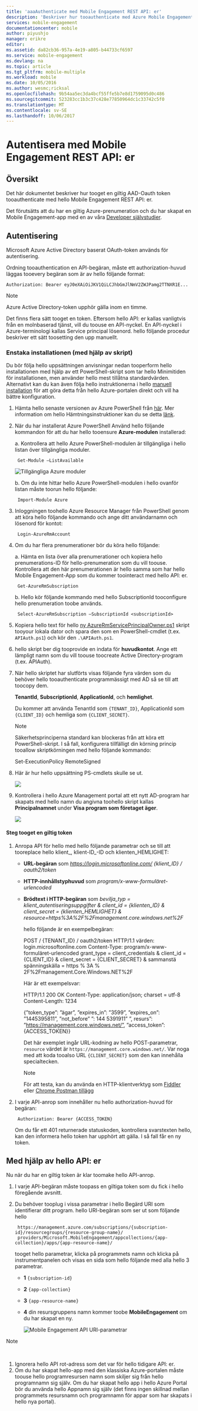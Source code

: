 ```yaml
---
title: 'aaaAuthenticate med Mobile Engagement REST API: er'
description: 'Beskriver hur tooauthenticate med Azure Mobile Engagement REST API: er'
services: mobile-engagement
documentationcenter: mobile
author: piyushjo
manager: erikre
editor: 
ms.assetid: da82cb36-957a-4e19-a805-b44733cf6597
ms.service: mobile-engagement
ms.devlang: na
ms.topic: article
ms.tgt_pltfrm: mobile-multiple
ms.workload: mobile
ms.date: 10/05/2016
ms.author: wesmc;ricksal
ms.openlocfilehash: 9b54aa5ec3da4bcf55ffe5b7e8d1759095d0c486
ms.sourcegitcommit: 523283cc1b3c37c428e77850964dc1c33742c5f0
ms.translationtype: MT
ms.contentlocale: sv-SE
ms.lasthandoff: 10/06/2017
---
```

# <a name="authenticate-with-mobile-engagement-rest-apis"></a>Autentisera med Mobile Engagement REST API: er
## <a name="overview"></a>Översikt
Det här dokumentet beskriver hur tooget en giltig AAD-Oauth token tooauthenticate med hello Mobile Engagement REST API: er. 

Det förutsätts att du har en giltig Azure-prenumeration och du har skapat en Mobile Engagement-app med en av våra [Developer självstudier](mobile-engagement-windows-store-dotnet-get-started.md).

## <a name="authentication"></a>Autentisering
Microsoft Azure Active Directory baserat OAuth-token används för autentisering. 

Ordning tooauthentication en API-begäran, måste ett authorization-huvud läggas tooevery begäran som är av hello följande format:

    Authorization: Bearer eyJ0eXAiOiJKV1QiLCJhbGmJlNmV2ZWJPamg2TTNXR1E...

> [!NOTE]
> Azure Active Directory-token upphör gälla inom en timme.
> 
> 

Det finns flera sätt tooget en token. Eftersom hello API: er kallas vanligtvis från en molnbaserad tjänst, vill du toouse en API-nyckel. En API-nyckel i Azure-terminologi kallas Service principal lösenord. hello följande procedur beskriver ett sätt toosetting den upp manuellt.

### <a name="one-time-setup-using-script"></a>Enstaka installationen (med hjälp av skript)
Du bör följa hello uppsättningen anvisningar nedan tooperform hello installationen med hjälp av ett PowerShell-skript som tar hello Minimitiden för installationen, men använder hello mest tillåtna standardvärden. Alternativt kan du kan även följa hello instruktionerna i hello [manuell installation](mobile-engagement-api-authentication-manual.md) för att göra detta från hello Azure-portalen direkt och vill ha bättre konfiguration. 

1. Hämta hello senaste versionen av Azure PowerShell från [här](http://aka.ms/webpi-azps). Mer information om hello Hämtningsinstruktioner kan du se detta [länk](/powershell/azure/overview).  
2. När du har installerat Azure PowerShell Använd hello följande kommandon för att du har hello tooensure **Azure-modulen** installerad:
   
    a. Kontrollera att hello Azure PowerShell-modulen är tillgängliga i hello listan över tillgängliga moduler. 
   
        Get-Module –ListAvailable 
   
    ![Tillgängliga Azure moduler][1]
   
    b. Om du inte hittar hello Azure PowerShell-modulen i hello ovanför listan måste toorun hello följande:
   
        Import-Module Azure 
3. Inloggningen toohello Azure Resource Manager från PowerShell genom att köra hello följande kommando och ange ditt användarnamn och lösenord för kontot: 
   
        Login-AzureRmAccount
4. Om du har flera prenumerationer bör du köra hello följande:
   
    a. Hämta en lista över alla prenumerationer och kopiera hello prenumerations-ID för hello-prenumeration som du vill toouse. Kontrollera att den här prenumerationen är hello samma som har hello Mobile Engagement-App som du kommer toointeract med hello API: er. 
   
        Get-AzureRmSubscription
   
    b. Hello kör följande kommando med hello SubscriptionId tooconfigure hello prenumeration toobe används.
   
        Select-AzureRmSubscription –SubscriptionId <subscriptionId>
5. Kopiera hello text för hello [ny AzureRmServicePrincipalOwner.ps1](https://raw.githubusercontent.com/matt-gibbs/azbits/master/src/New-AzureRmServicePrincipalOwner.ps1) skript tooyour lokala dator och spara den som en PowerShell-cmdlet (t.ex. `APIAuth.ps1`) och kör den `.\APIAuth.ps1`. 
6. hello skript ber dig tooprovide en indata för **huvudkontot**. Ange ett lämpligt namn som du vill toouse toocreate Active Directory-program (t.ex. APIAuth). 
7. När hello skriptet har slutförts visas följande fyra värden som du behöver hello tooauthenticate programmässigt med AD så se till att toocopy dem. 
   
    **TenantId**, **SubscriptionId**, **ApplicationId**, och **hemlighet**.
   
    Du kommer att använda TenantId som `{TENANT_ID}`, ApplicationId som `{CLIENT_ID}` och hemliga som `{CLIENT_SECRET}`.
   
   > [!NOTE]
   > Säkerhetsprinciperna standard kan blockeras från att köra ett PowerShell-skript. I så fall, konfigurera tillfälligt din körning princip tooallow skriptkörningen med hello följande kommando:
   > 
   > Set-ExecutionPolicy RemoteSigned
   > 
   > 
8. Här är hur hello uppsättning PS-cmdlets skulle se ut. 
   
    ![][3]
9. Kontrollera i hello Azure Management portal att ett nytt AD-program har skapats med hello namn du angivna toohello skript kallas **Principalnamnet** under **Visa program som företaget äger**.
   
    ![][4]

#### <a name="steps-tooget-a-valid-token"></a>Steg tooget en giltig token
1. Anropa API för hello med hello följande parametrar och se till att tooreplace hello klient\_, klient-ID\_-ID och klienten\_HEMLIGHET:
   
   * **URL-begäran** som *https://login.microsoftonline.com/ {klient\_ID} / oauth2/token*
   * **HTTP-innhållstyphuvud** som *program/x-www-formuläret-urlencoded*
   * **Brödtext i HTTP-begäran** som *bevilja\_typ = klient\_autentiseringsuppgifter & client_id = {klienten\_ID} & client_secret = {klienten\_HEMLIGHET} & resource=https%3A%2F%2Fmanagement.core.windows.net%2F*
     
     hello följande är en exempelbegäran:
     
       POST / {TENANT_ID} / oauth2/token HTTP/1.1 värden: login.microsoftonline.com Content-Type: program/x-www-formuläret-urlencoded grant_type = client_credentials & client_id = {CLIENT_ID} & client_secret = {CLIENT_SECRET} & sammanstä spänningskälla = https % 3A % 2F%2Fmanagement.Core.Windows.NET%2F
     
     Här är ett exempelsvar:
     
       HTTP/1.1 200 OK Content-Type: application/json; charset = utf-8 Content-Length: 1234
     
       {”token_type”: ”ägar”, ”expires_in”: ”3599”, ”expires_on”: ”1445395811”, ”not_before” ”: 144 5391911” ”, resurs”: ”https://management.core.windows.net/”, ”access_token”: {ACCESS_TOKEN}}
     
     Det här exemplet ingår URL-kodning av hello POST-parametrar, `resource` värdet är `https://management.core.windows.net/`. Var noga med att koda tooalso URL `{CLIENT_SECRET}` som den kan innehålla specialtecken.
     
     > [!NOTE]
     > För att testa, kan du använda en HTTP-klientverktyg som [Fiddler](http://www.telerik.com/fiddler) eller [Chrome Postman tillägg](https://chrome.google.com/webstore/detail/postman/fhbjgbiflinjbdggehcddcbncdddomop) 
     > 
     > 
2. I varje API-anrop som innehåller nu hello authorization-huvud för begäran:
   
        Authorization: Bearer {ACCESS_TOKEN}
   
    Om du får ett 401 returnerade statuskoden, kontrollera svarstexten hello, kan den informera hello token har upphört att gälla. I så fall får en ny token.

## <a name="using-hello-apis"></a>Med hjälp av hello API: er
Nu när du har en giltig token är klar toomake hello API-anrop.

1. I varje API-begäran måste toopass en giltiga token som du fick i hello föregående avsnitt.
2. Du behöver tooplug i vissa parametrar i hello Begärd URI som identifierar ditt program. hello URI-begäran som ser ut som följande hello
   
        https://management.azure.com/subscriptions/{subscription-id}/resourcegroups/{resource-group-name}/
        providers/Microsoft.MobileEngagement/appcollections/{app-collection}/apps/{app-resource-name}/
   
    tooget hello parametrar, klicka på programmets namn och klicka på instrumentpanelen och visas en sida som hello följande med alla hello 3 parametrar.
   
   * **1** `{subscription-id}`
   * **2** `{app-collection}`
   * **3** `{app-resource-name}`
   * **4** din resursgruppens namn kommer toobe **MobileEngagement** om du har skapat en ny. 
     
     ![Mobile Engagement API URI-parametrar][2]

> [!NOTE]
> <br/>
> 
> 1. Ignorera hello API rot-adress som det var för hello tidigare API: er.<br/>
> 2. Om du har skapat hello-app med den klassiska Azure-portalen måste toouse hello programresursen namn som skiljer sig från hello programnamn sig själv. Om du har skapat hello app i hello Azure Portal bör du använda hello Appnamn sig själv (det finns ingen skillnad mellan programmets resursnamn och programnamn för appar som har skapats i hello nya portal).  
> 
> 

<!-- Images -->
[1]: ./media/mobile-engagement-api-authentication/azure-module.png
[2]: ./media/mobile-engagement-api-authentication/mobile-engagement-api-uri-params.png
[3]: ./media/mobile-engagement-api-authentication/ps-cmdlets.png
[4]: ./media/mobile-engagement-api-authentication/ad-app-creation.png



